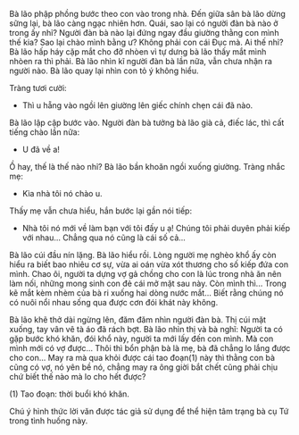 Bà lão phập phồng bước theo con vào trong nhà. Đến giữa sân bà lão dừng sững lại, bà lão càng ngạc nhiên hơn. Quái, sao lại có người đàn bà nào ở trong ấy nhỉ? Người đàn bà nào lại đứng ngay đầu giường thằng con mình thế kia? Sao lại chào mình bằng ư? Không phải con cái Đục mà. Ai thế nhỉ? Bà lão hấp háy cặp mắt cho đỡ nhòen vì tự dưng bà lão thấy mắt mình nhòen ra thì phải. Bà lão nhìn kĩ người đàn bà lần nữa, vẫn chưa nhận ra người nào. Bà lão quay lại nhìn con tỏ ý không hiểu.

Tràng tươi cười:

- Thì u hẵng vào ngồi lên giường lên giếc chính chẹn cái đã nào.

Bà lão lập cập bước vào. Người đàn bà tưởng bà lão già cả, điếc lác, thì cất tiếng chào lần nữa:

- U đã về a!

Ồ hay, thế là thế nào nhỉ? Bà lão bần khoăn ngồi xuống giường. Tràng nhắc mẹ:

- Kìa nhà tôi nó chào u.

Thấy mẹ vẫn chưa hiểu, hắn bước lại gần nói tiếp:

- Nhà tôi nó mới về làm bạn với tôi đấy u ạ! Chúng tôi phải duyên phải kiếp với nhau... Chẳng qua nó cũng là cái số cả...

Bà lão cúi đầu nín lặng. Bà lão hiểu rồi. Lòng người mẹ nghèo khổ ấy còn hiểu ra biết bao nhiêu cơ sự, vừa ai oán vừa xót thương cho số kiếp đứa con mình. Chao ôi, người ta dựng vợ gả chồng cho con là lúc trong nhà ăn nên làm nối, những mong sinh con đẻ cái mở mặt sau này. Còn mình thì... Trong kẽ mắt kèm nhèm của bà ri xuống hai dòng nước mắt... Biết rằng chúng nó có nuôi nổi nhau sống qua được cơn đói khát này không.

Bà lão khẽ thở dài ngừng lên, đăm đăm nhìn người đàn bà. Thị cúi mặt xuống, tay vân vê tà áo đã rách bợt. Bà lão nhìn thị và bà nghĩ: Người ta có gặp bước khó khăn, đói khổ này, người ta mới lấy đến con mình. Mà con mình mới có vợ được... Thôi thì bổn phận bà là mẹ, bà đã chẳng lo lắng được cho con... May ra mà qua khỏi được cái tao đoạn(1) này thì thằng con bà cũng có vợ, nó yên bề nó, chẳng may ra ông giời bắt chết cũng phải chịu chứ biết thế nào mà lo cho hết được?

(1) Tao đoạn: thời buổi khó khăn.

Chú ý hình thức lời văn được tác giả sử dụng để thể hiện tâm trạng bà cụ Tứ trong tình huống này.